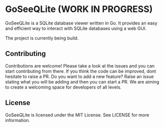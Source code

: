 # GoSeeQLite (WORK IN PROGRESS)
 
GoSeeQLite is a SQLite database viewer written in Go. It provides an easy and efficient way to interact with 
SQLite databases using a web GUI.

The project is currently being build. 

## Contributing

Contributions are welcome! Please take a look at the issues and you can start contributing from there. If you think the code can be improved, dont hesitate to raise a PR. Do you want to add a new feature? Raise an issue stating what you will be adding and then you can start a PR. We are aiming to create a welcoming space for developers of all levels.

## License

GoSeeQLite is licensed under the MIT License. See LICENSE for more information.

